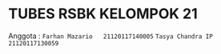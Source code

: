 # TUBES RSBK KELOMPOK 21

Anggota :
`Farhan Mazario   21120117140005`
`Tasya Chandra IP 21120117130059`
